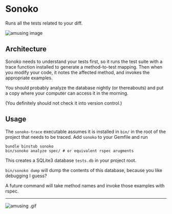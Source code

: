 # Sonoko

Runs all the tests related to your diff.


![amusing image](http://i.imgur.com/MR3hYYK.jpg)

## Architecture

Sonoko needs to understand your tests first, so it runs the test suite
with a trace function installed to generate a method-to-test
mapping. Then when you modify your code, it notes the affected method,
and invokes the appropriate examples.

You should probably analyze the database nightly (or thereabouts) and
put a copy where your computer can access it in the morning.

(You definitely should not check it into version control.)

## Usage

The `sonoko-trace` executable assumes it is installed in `bin/` in the
root of the project that needs to be traced. Add `sonoko` to your
Gemfile and run

``` shellsession
bundle binstub sonoko
bin/sonoko analyze spec/ # or equivalent rspec arugments
```

This creates a SQLite3 database `tests.db` in your project root.

`bin/sonoko dump` will dump the contents of this database, because you
like debugging I guess?

A future command will take method names and invoke those examples with rspec.

----

![amusing .gif](https://media.giphy.com/media/3ohryhYAObzCVnZQAg/giphy.gif)
